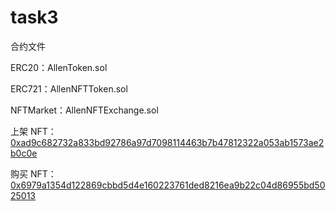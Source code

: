 # task3

合约文件

ERC20：AllenToken.sol

ERC721：AllenNFTToken.sol

NFTMarket：AllenNFTExchange.sol

上架 NFT：[0xad9c682732a833bd92786a97d7098114463b7b47812322a053ab1573ae2b0c0e](https://sepolia.etherscan.io/tx/0xad9c682732a833bd92786a97d7098114463b7b47812322a053ab1573ae2b0c0e)

购买 NFT：[0x6979a1354d122869cbbd5d4e160223761ded8216ea9b22c04d86955bd5025013](https://sepolia.etherscan.io/tx/0x6979a1354d122869cbbd5d4e160223761ded8216ea9b22c04d86955bd5025013)
